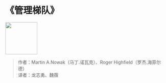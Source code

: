 # 《管理梯队》

<img src="/images/cover/the_leadershop_pipeline.jpg" width='100'/>

> 作者：Martin A.Nowak（马丁.诺瓦克）、Roger Highfield（罗杰.海菲尔德）   
> 译者：龙志勇、魏薇
